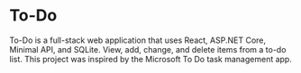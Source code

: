 # To-Do
To-Do is a full-stack web application that uses React, ASP.NET Core, Minimal API, and SQLite. View, add, change, and delete items from a to-do list. This project was inspired by the Microsoft To Do task management app.
